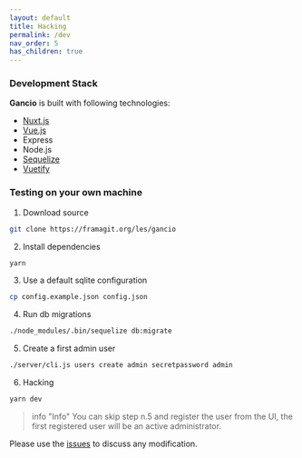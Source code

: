 ```yaml
---
layout: default
title: Hacking
permalink: /dev
nav_order: 5
has_children: true
---
```


### Development Stack

**Gancio** is built with following technologies:

- [Nuxt.js](https://nuxtjs.org/)
- [Vue.js](https://vuejs.org/)
- Express
- Node.js
- [Sequelize](https://sequelize.org/)
- [Vuetify](https://vuetifyjs.com/)

### Testing on your own machine

1. Download source
```bash
git clone https://framagit.org/les/gancio
```

2. Install dependencies
```bash
yarn
```

3. Use a default sqlite configuration
```bash
cp config.example.json config.json
```

4. Run db migrations
```bash
./node_modules/.bin/sequelize db:migrate
```

5. Create a first admin user  
```bash
./server/cli.js users create admin secretpassword admin
```

6. Hacking
```bash
yarn dev
```

> info "Info"
> You can skip step n.5 and register the user from the UI, the first registered user will be an active administrator.

Please use the [issues](https://framagit.org/les/gancio/-/issues) to discuss any modification.
